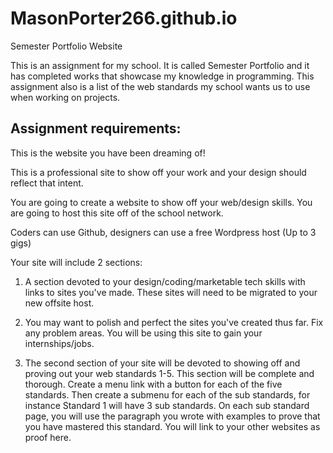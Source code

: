 # MasonPorter266.github.io
Semester Portfolio Website

This is an assignment for my school. It is called Semester Portfolio and it has completed works that showcase my knowledge in programming.
This assignment also is a list of the web standards my school wants us to use when working on projects.

Assignment requirements:
------------------------
This is the website you have been dreaming of! 

This is a professional site to show off your work and your design should reflect that intent. 

You are going to create a website to show off your web/design skills. You are going to host this site off of the school network. 

Coders can use Github, designers can use a free Wordpress host (Up to 3 gigs)


Your site will include 2 sections: 

1. A section devoted to your design/coding/marketable tech skills with links to sites you've made. These sites will need to be migrated to your new offsite host.

2. You may want to polish and perfect the sites you've created thus far. Fix any problem areas. You will be using this site to gain your internships/jobs. 

3. The second section of your site will be devoted to showing off and proving out your web standards 1-5. This section will be complete and thorough. Create a menu link with a button for each of the five standards. Then create a submenu for each of the sub standards, for instance Standard 1 will have 3 sub standards. On each sub standard page, you will use the paragraph you wrote with examples to prove that you have mastered this standard. You will link to your other websites as proof here. 
